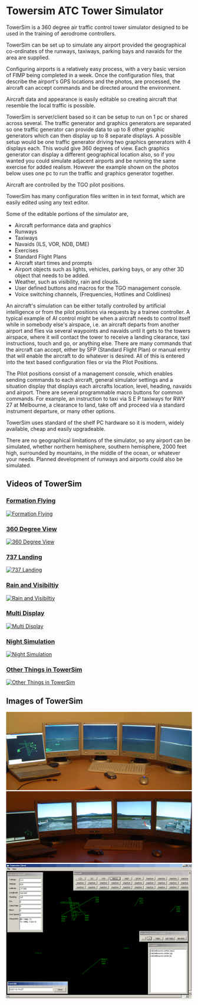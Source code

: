 # Towersim ATC Tower Simulator

TowerSim is a 360 degree air traffic control tower simulator designed to be used in the training of aerodrome controllers. 

TowerSim can be set up to simulate any airport provided the geographical co-ordinates of the runways, taxiways, parking bays and navaids for the area are supplied. 

Configuring airports is a relatively easy process, with a very basic version of FIMP being completed in a week. Once the configuration files, that describe the airport's GPS locations and the photos, are processed, the aircraft can accept commands and be directed around the environment. 

Aircraft data and appearance is easily editable so creating aircraft that resemble the local traffic is possible. 

TowerSim is server/client based so it can be setup to run on 1 pc or shared across several. The traffic generator and graphics generators are separated so one traffic generator can provide data to up to 8 other graphic generators which can then display up to 8 separate displays. A possible setup would be one traffic generator driving two graphics generators with 4 displays each. This would give 360 degrees of view. Each graphics generator can display a different geographical location also, so if you wanted you could simulate adjacent airports and be running the same exercise for added realism. However the example shown on the photos below uses one pc to run the traffic and graphics generator together. 

Aircraft are controlled by the TGO pilot positions. 

TowerSim has many configuration files written in in text format, which are easily edited using any text editor. 

Some of the editable portions of the simulator are, 

* Aircraft performance data and graphics
* Runways
* Taxiways
* Navaids (ILS, VOR, NDB, DME)
* Exercises
* Standard Flight Plans
* Aircraft start times and prompts
* Airport objects such as lights, vehicles, parking bays, or any other 3D object that needs to be added.
* Weather, such as visibility, rain and clouds.
* User defined buttons and macros for the TGO management console.
* Voice switching channels, (Frequencies, Hotlines and Coldlines)

An aircraft's simulation can be either totally controlled by artificial intelligence or from the pilot positions via requests by a trainee controller. A typical example of AI control might be when a aircraft needs to control itself while in somebody else's airspace, i.e. an aircraft departs from another airport and flies via several waypoints and navaids until it gets to the towers airspace, where it will contact the tower to receive a landing clearance, taxi instructions, touch and go, or anything else. There are many commands that the aircraft can accept, either by SFP (Standard Flight Plan) or manual entry that will enable the aircraft to do whatever is desired. All of this is entered into the text based configuration files or via the Pilot Positions. 

The Pilot positions consist of a management console, which enables sending commands to each aircraft, general simulator settings and a situation display that displays each aircrafts location, level, heading, navaids and airport. There are several programmable macro buttons for common commands. For example, an instruction to taxi via S E P taxiways for RWY 27 at Melbourne, a clearance to land, take off and proceed via a standard instrument departure, or many other options. 

TowerSim uses standard of the shelf PC hardware so it is modern, widely available, cheap and easily upgradeable. 

There are no geographical limitations of the simulator, so any airport can be simulated, whether northern hemisphere, southern hemisphere, 2000 feet high, surrounded by mountains, in the middle of the ocean, or whatever your needs. Planned development of runways and airports could also be simulated. 

## Videos of TowerSim

### [Formation Flying](https://www.youtube.com/watch?v=6VXA1v43T2Q)

[![Formation Flying](https://img.youtube.com/vi/6VXA1v43T2Q/0.jpg)](https://www.youtube.com/watch?v=6VXA1v43T2Q)

### [360 Degree View](https://www.youtube.com/watch?v=hm7wlnK0wfc)

[![360 Degree View](https://img.youtube.com/vi/hm7wlnK0wfc/0.jpg)](https://www.youtube.com/watch?v=hm7wlnK0wfc)

### [737 Landing](https://www.youtube.com/watch?v=JFNRRpT7xk0)

[![737 Landing](https://img.youtube.com/vi/JFNRRpT7xk0/0.jpg)](https://www.youtube.com/watch?v=JFNRRpT7xk0)

### [Rain and Visibiltiy](https://www.youtube.com/watch?v=D5JUErlso4o)

[![Rain and Visibiltiy](https://img.youtube.com/vi/D5JUErlso4o/0.jpg)](https://www.youtube.com/watch?v=D5JUErlso4o)

### [Multi Display](https://www.youtube.com/watch?v=s6uBFv1X1zk)

[![Multi Display](https://img.youtube.com/vi/s6uBFv1X1zk/0.jpg)](https://www.youtube.com/watch?v=s6uBFv1X1zk)

### [Night Simulation](https://www.youtube.com/watch?v=z79pnR52NGI)

[![Night Simulation](https://img.youtube.com/vi/z79pnR52NGI/0.jpg)](https://www.youtube.com/watch?v=z79pnR52NGI)

### [Other Things in TowerSim](https://www.youtube.com/watch?v=t9rv5JNxadc)

[![Other Things in TowerSim](https://img.youtube.com/vi/t9rv5JNxadc/0.jpg)](https://www.youtube.com/watch?v=t9rv5JNxadc)


## Images of TowerSim
![Minimal Towersim Setup. Night Simulation](img/dscf0750.jpg)
![Minimal Towersim Setup. Day Simulation](img/dscf0754.jpg)
![TGO Position](img/tgodispl.gif)

